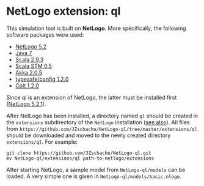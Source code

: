# NetLogo extension: ql

This simulation tool is built on **NetLogo**. More specifically, the following software packages were used:

* [NetLogo 5.2](https://ccl.northwestern.edu/netlogo/)
* [Java 7](http://openjdk.java.net)
* [Scala 2.9.3](http://www.scala-lang.org)
* [Scala STM 0.5](https://nbronson.github.io/scala-stm/)
* [Akka 2.0.5](http://akka.io)
* [typesafe/config 1.2.0](https://github.com/typesafehub/config)
* [Colt 1.2.0](https://dst.lbl.gov/ACSSoftware/colt/)


Since ql is an extension of NetLogo, the latter must be installed first ([NetLogo 5.2.1](https://ccl.northwestern.edu/netlogo/5.2.1/)). 

After NetLogo has been installed, a directory named `ql` should be created in the `extensions` subdirectory of the `NetLogo` installation ([see also](
http://ccl.northwestern.edu/netlogo/docs/extensions.html)). All files from `https://github.com/JZschache/NetLogo-ql/tree/master/extensions/ql` should be downloaded and 
moved to the newly created directory `extensions/ql`. For example:

    git clone https://github.com/JZschache/NetLogo-ql.git
    mv NetLogo-ql/extensions/ql path-to-netlogo/extensions

After starting NetLogo, a sample model from `NetLogo-ql/models` can be loaded. A very simple one is given in `NetLogo-ql/models/basic.nlogo`.
